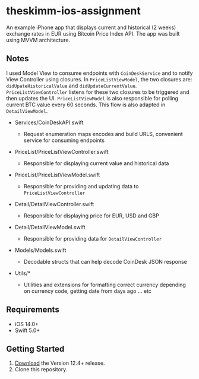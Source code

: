 # theskimm-ios-assignment
An example iPhone app that displays current and historical (2 weeks) exchange rates in EUR using Bitcoin Price Index API. 
The app was built using MVVM architecture. 
## Notes
I used Model View to consume endpoints with `CoinDeskService` and to notify View Controller using closures. In `PriceListViewModel`, the two closures are: `didUpateHistoricalValue` and `didUpdateCurrentValue`. `PriceListViewController` listens for these two closures to be triggered and then updates the UI. `PriceListViewModel` is also responsible for polling current BTC value every 60 seconds. This flow is also adapted in `DetailViewModel`.

* Services/CoinDeskAPI.swift
    * Request enumeration maps encodes and build URLS, convenient service for consuming endpoints

* PriceList/PriceListViewController.swift
    * Responsible for displaying current value and historical data 

* PriceList/PriceListViewModel.swift
    * Responsible for providing and updating data to `PriceListViewController`


* Detail/DetailViewController.swift
    * Responsible for displaying price for EUR, USD and GBP

* Detail/DetailViewModel.swift
    * Responsible for providing data for `DetailViewController`

* Models/Models.swift
    * Decodable structs that can help decode CoinDesk JSON response

* Utils/*
    * Utilities and extensions for formatting correct currency depending on currency code, getting date from days ago ... etc

## Requirements 
- iOS 14.0+ 
- Swift 5.0+

## Getting Started 
1. [Download](https://developer.apple.com/xcode/download/) the Version 12.4+ release.
1. Clone this repository.